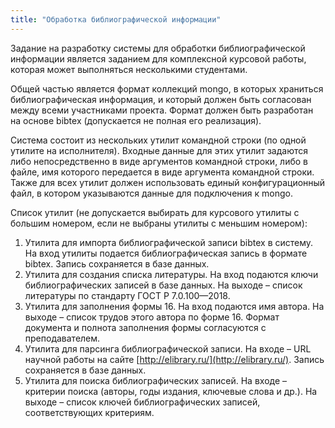 ```yaml
---
title: "Обработка библиографической информации"
---
```


Задание на разработку системы для обработки библиографической информации является заданием для комплексной курсовой работы, которая может выполняться несколькими студентами. 

Общей частью является формат коллекций mongo, в которых храниться библиографическая информация, и который должен быть согласован между всеми участниками проекта. Формат должен быть разработан на основе bibtex (допускается не полная его реализация).

Система состоит из нескольких утилит командной строки (по одной утилите на исполнителя). Входные данные для этих утилит задаются либо непосредственно в виде аргументов командной строки, либо в файле, имя которого передается в виде аргумента командной строки. Также для всех утилит должен использовать единый конфигурационный файл, в котором указываются данные для подключения к mongo.

Список утилит (не допускается выбирать для курсового утилиты с большим номером, если не выбраны утилиты с меньшим номером):

1. Утилита для импорта библиографической записи bibtex в систему. 
На вход утилиты подается библиографическая запись в формате bibtex. Запись сохраняется в базе данных. 
2. Утилита для создания списка литературы. 
На вход подаются ключи библиографических записей в базе данных. На выходе – список литературы по стандарту ГОСТ Р 7.0.100—2018.
3. Утилита для заполнения формы 16. 
На вход подаются имя автора. На выходе – список трудов этого автора по форме 16. Формат документа и полнота заполнения формы согласуются с преподавателем.
4. Утилита для парсинга библиографической записи.
На входе – URL научной работы на сайте [http://elibrary.ru/](http://elibrary.ru/). Запись сохраняется в базе данных.
5. Утилита для поиска библиографических записей.
На входе – критерии поиска (авторы, годы издания, ключевые слова и др.). На выходе – список ключей библиографических записей, соответствующих критериям.

